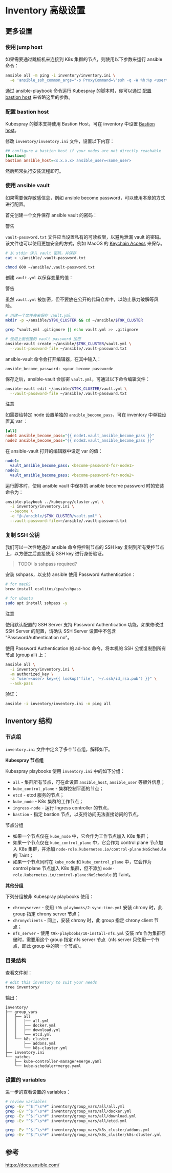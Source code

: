 # Inventory 高级设置

## 更多设置

### 使用 jump host

如果需要通过跳板机来连接到 K8s 集群的节点，则使用以下参数来运行 ansible 命令：

``` bash
ansible all -m ping -i inventory/inventory.ini \
  -e 'ansible_ssh_common_args="-o ProxyCommand=\"ssh -q -W %h:%p <user>@<bastion-host>\""'
```

通过 ansible-playbook 命令运行 Kubespray 的脚本时，你可以通过 [配置 bastion host](#配置-bastion-host) 来省略这里的参数。

### 配置 bastion host

Kubespray 的脚本支持使用 Bastion Host，可在 inventory 中设置 <a target="_blank" rel="noopener noreferrer" href="https://github.com/kubernetes-sigs/kubespray/blob/master/docs/ansible.md#bastion-host">Bastion host</a>。

修改 `inventory/inventory.ini` 文件，设置以下内容：

```ini
## configure a bastion host if your nodes are not directly reachable
[bastion]
bastion ansible_host=<x.x.x.x> ansible_user=<some_user>
```

然后照常执行安装流程即可。

### 使用 ansible vault

如果需要保存敏感信息，例如 ansible become password，可以使用本章的方式进行配置。

首先创建一个文件保存 ansible vault 的密码：

<aside class="note warning">
<div class="title">警告</div>

`vault-password.txt` 文件应当设置私有的可读权限，以避免泄漏 vault 的密码。该文件也可以使用更加安全的方式，例如 MacOS 的 <a target="_blank" rel="noopener noreferrer" href="https://support.apple.com/guide/keychain-access/what-is-keychain-access-kyca1083/mac">Keychain Access</a> 来保存。

</aside>

``` bash
# 从 stdin 读入 vault 密码，并保存
cat > ~/ansible/.vault-password.txt

chmod 600 ~/ansible/.vault-password.txt
```


创建 `vault.yml` 以保存变量的值：

<aside class="note warning">
<div class="title">警告</div>

虽然 `vault.yml` 被加密，但不要放在公开的代码仓库中，以防止暴力破解等风险。

</aside>

``` bash
# 创建一个文件夹来保存 vault.yml
mkdir -p ~/ansible/$T9K_CLUSTER && cd ~/ansible/$T9K_CLUSTER

grep ^vault.yml .gitignore || echo vault.yml >> .gitignore

# 使用上面创建的 vault password 加密
ansible-vault create ~/ansible/$T9K_CLUSTER/vault.yml \
  --vault-password-file ~/ansible/.vault-password.txt
```

ansible-vault 命令会打开编辑器，在其中输入：

```
ansible_become_password: <your-become-password>
```

保存之后，ansible-vault 会加密 `vault.yml`，可通过以下命令编辑文件：

``` bash
ansible-vault edit ~/ansible/$T9K_CLUSTER/vault.yml \
  --vault-password-file ~/ansible/.vault-password.txt
```

<aside class="note">
<div class="title">注意</div>

如需要给特定 node 设置单独的 `ansible_become_pass`，可在 inventory 中单独设置其 var ：

```ini
[all]
node1 ansible_become_pass="{{ node1.vault_ansible_become_pass }}"
node2 ansible_become_pass="{{ node2.vault_ansible_become_pass }}"
```

在 ansible-vault 打开的编辑器中设定 var 的值：

```yaml
node1:
  vault_ansible_become_pass: <become-password-for-node1>
node2:
  vault_ansible_become_pass: <become-password-for-node2>
```
</aside>


运行脚本时，使用 ansible vault 中保存的 ansible become password 时的安装命令为：

``` bash
ansible-playbook ../kubespray/cluster.yml \
  -i inventory/inventory.ini \
  --become \
  -e "@~/ansible/$T9K_CLUSTER/vault.yml" \
  --vault-password-file=~/ansible/.vault-password.txt
```


### 复制 SSH 公钥

我们可以一次性地通过 ansible 命令将控制节点的 SSH key 复制到所有受控节点上，以方便之后直接使用 SSH key 进行身份验证。

> TODO: Is sshpass required?

安装 sshpass，以支持 ansible 使用 Password Authentication：

``` bash
# for macOS
brew install esolitos/ipa/sshpass

# for ubuntu
sudo apt install sshpass -y
```

<aside class="note">
<div class="title">注意</div>

使用默认配置的 SSH Server 支持 Password Authentication 功能。如果修改过 SSH Server 的配置，请确认 SSH Server 设置中不包含 "PasswordAuthentication no"。

</aside>

使用 Password Authentication 的 ad-hoc 命令，将本机的 SSH 公钥复制到所有节点 (group all) 上：

```bash
ansible all \
  -i inventory/inventory.ini \
  -m authorized_key \
  -a "user=<user> key={{ lookup('file', '~/.ssh/id_rsa.pub') }}" \
  --ask-pass 
```

验证：

```bash
ansible -i inventory/inventory.ini -m ping all
```

## Inventory 结构

### 节点组

`inventory.ini` 文件中定义了多个节点组，解释如下。

**Kubespray 节点组**

Kubespray playbooks 使用 `inventory.ini` 中的如下分组：

* `all` - 集群所有节点，可在此设置 `ansible_host`, `ansible_user` 等额外信息；
* `kube_control_plane` - 集群控制平面的节点；
* `etcd` - etcd 服务的节点；
* `kube_node` - K8s 集群的工作节点；
* `ingress-node` - 运行 Ingress controller 的节点，
* `bastion` - 指定 bastion 节点，以支持访问无法直接访问的节点。

<aside class="note info">
<div class="title">节点分组</div>

* 如果一个节点仅在 `kube_node` 中，它会作为工作节点加入 K8s 集群；
* 如果一个节点仅在 `kube_control_plane` 中，它会作为 control plane 节点加入 K8s 集群，并添加 `node-role.kubernetes.io/control-plane:NoSchedule` 的 Taint；
* 如果一个节点同时在 `kube_node` 和 `kube_control_plane` 中，它会作为 control plane 节点加入 K8s 集群，但不添加 `node-role.kubernetes.io/control-plane:NoSchedule` 的 Taint。

</aside>


**其他分组**

下列分组被非 Kubespray playbooks 使用：

* `chronyserver` -  使用 `t9k-playbooks/2-sync-time.yml` 安装 chrony 时，此 group 指定 chrony server 节点；
* `chronyclients` - 同上，安装 chrony 时，此 group 指定 chrony client 节点；
* `nfs_server` -  使用 `t9k-playbooks/10-install-nfs.yml` 安装 nfs 作为集群存储时，需要用这个 group 指定 nfs server 节点（nfs server 只使用一个节点，即此 group 中的第一个节点）。


### 目录结构

查看文件树：

```bash
# edit this inventory to suit your needs
tree inventory/
```

输出：

```
inventory/
├── group_vars
│   ├── all
│   │   ├── all.yml
│   │   ├── docker.yml
│   │   ├── download.yml
│   │   └── etcd.yml
│   └── k8s_cluster
│       ├── addons.yml
│       └── k8s-cluster.yml
├── inventory.ini
└── patches
    ├── kube-controller-manager+merge.yaml
    └── kube-scheduler+merge.yaml
```

### 设置的 variables

进一步的查看设置的 variables：

```bash
# review variables
grep -Ev "^$|^\s*#" inventory/group_vars/all/all.yml
grep -Ev "^$|^\s*#" inventory/group_vars/all/docker.yml
grep -Ev "^$|^\s*#" inventory/group_vars/all/download.yml
grep -Ev "^$|^\s*#" inventory/group_vars/all/etcd.yml

grep -Ev "^$|^\s*#" inventory/group_vars/k8s_cluster/addons.yml
grep -Ev "^$|^\s*#" inventory/group_vars/k8s_cluster/k8s-cluster.yml
```

## 参考

<https://docs.ansible.com/>
